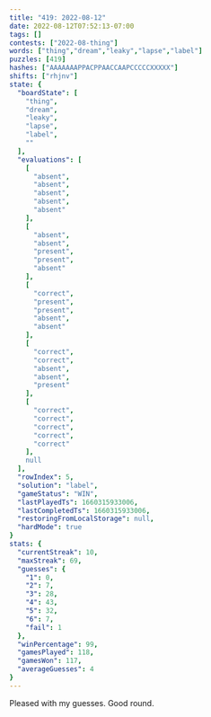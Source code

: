 ```yaml
---
title: "419: 2022-08-12"
date: 2022-08-12T07:52:13-07:00
tags: []
contests: ["2022-08-thing"]
words: ["thing","dream","leaky","lapse","label"]
puzzles: [419]
hashes: ["AAAAAAAPPACPPAACCAAPCCCCCXXXXX"]
shifts: ["rhjnv"]
state: {
  "boardState": [
    "thing",
    "dream",
    "leaky",
    "lapse",
    "label",
    ""
  ],
  "evaluations": [
    [
      "absent",
      "absent",
      "absent",
      "absent",
      "absent"
    ],
    [
      "absent",
      "absent",
      "present",
      "present",
      "absent"
    ],
    [
      "correct",
      "present",
      "present",
      "absent",
      "absent"
    ],
    [
      "correct",
      "correct",
      "absent",
      "absent",
      "present"
    ],
    [
      "correct",
      "correct",
      "correct",
      "correct",
      "correct"
    ],
    null
  ],
  "rowIndex": 5,
  "solution": "label",
  "gameStatus": "WIN",
  "lastPlayedTs": 1660315933006,
  "lastCompletedTs": 1660315933006,
  "restoringFromLocalStorage": null,
  "hardMode": true
}
stats: {
  "currentStreak": 10,
  "maxStreak": 69,
  "guesses": {
    "1": 0,
    "2": 7,
    "3": 28,
    "4": 43,
    "5": 32,
    "6": 7,
    "fail": 1
  },
  "winPercentage": 99,
  "gamesPlayed": 118,
  "gamesWon": 117,
  "averageGuesses": 4
}
---
```


<!-- more -->
Pleased with my guesses. Good round. 
